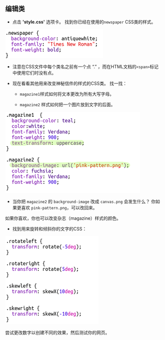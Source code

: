 ## 编辑类

+ 点击 **'style.css'** 选项卡。 找到你已经在使用的`newspaper` CSS类的样式。

![截屏](images/letter-newspaper.png)

+ 注意在CSS文件中每个类名之前有一个点 “.” ，而在HTML文档的`<span>`标记中使用它们时没有点。

+ 现在看看其他用来改变神秘信件的样式的CSS类。 找一找：
    
    + `magazine1`样式如何将文本更改为所有大写字母。
    
    + `magazine2` 样式如何把一个图片放到文字的后面。

![截屏](images/letter-magazines.png)

+ 当你把 `magazine2` 的 `background-image` 改成 `canvas.png` 会发生什么？ 你如果更喜欢 `pink-pattern.png`，可以改回来。 

如果你喜欢，你也可以改变杂志（magazine）样式的颜色。

+ 找到用来旋转和倾斜你的文字的CSS：

![截屏](images/letter-rotate-skew.png)

尝试更改数字以创建不同的效果，然后测试你的网页。